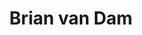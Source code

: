 ---
title: Brian van Dam
position: Undergraduate Researcher
layout: default
contact:
publications: 
image: /images/user-icon.svg
group: undergrad
year-start: 2012
year-end: 2014
present-position: EMT, medical school
---